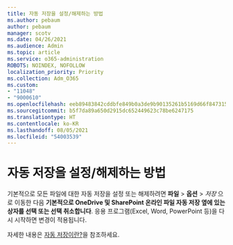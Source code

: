 ```yaml
---
title: 자동 저장을 설정/해제하는 방법
ms.author: pebaum
author: pebaum
manager: scotv
ms.date: 04/26/2021
ms.audience: Admin
ms.topic: article
ms.service: o365-administration
ROBOTS: NOINDEX, NOFOLLOW
localization_priority: Priority
ms.collection: Adm_O365
ms.custom:
- "11048"
- "9000610"
ms.openlocfilehash: eeb89483842cddbfe849b0a3de9b90135261b5169d66f84731561868cf701fde
ms.sourcegitcommit: b5f7da89a650d2915dc652449623c78be6247175
ms.translationtype: HT
ms.contentlocale: ko-KR
ms.lasthandoff: 08/05/2021
ms.locfileid: "54003539"
---
```

# <a name="how-to-enabledisable-autosave"></a>자동 저장을 설정/해제하는 방법

기본적으로 모든 파일에 대한 자동 저장을 설정 또는 해제하려면 **파일** > **옵션** > *저장* 으로 이동한 다음 **기본적으로 OneDrive 및 SharePoint 온라인 파일 자동 저장<application> 옆에 있는 상자를 선택 또는 선택 취소합니다**. 응용 프로그램(Excel, Word, PowerPoint 등)을 다시 시작하면 변경이 적용됩니다. 

자세한 내용은 [자동 저장이란?](https://support.microsoft.com/topic/what-is-autosave-6d6bd723-ebfd-4e40-b5f6-ae6e8088f7a5?ui=en-us&rs=en-us&ad=us)을 참조하세요.